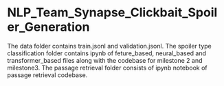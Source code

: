 # NLP_Team_Synapse_Clickbait_Spoiler_Generation
The data folder contains train.jsonl and validation.jsonl. 
The spoiler type classification folder contains ipynb of feture_based, neural_based and transformer_based files along with the codebase for milestone 2 and milestone3. 
The passage retrieval folder consists of ipynb notebook of passage retrieval codebase. 
